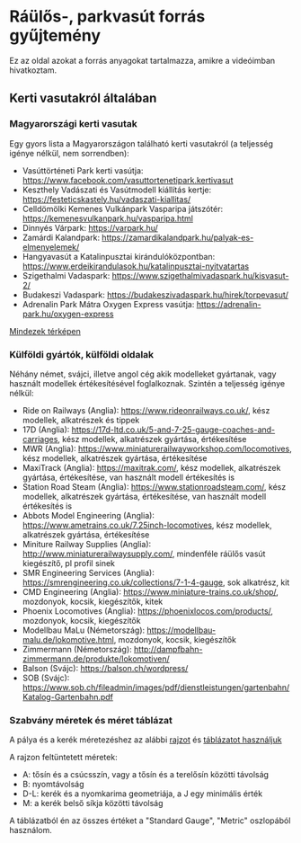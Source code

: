 # Ráülős-, parkvasút forrás gyűjtemény

Ez az oldal azokat a forrás anyagokat tartalmazza, amikre a videóimban hivatkoztam.

## Kerti vasutakról általában

### Magyarországi kerti vasutak

Egy gyors lista a Magyarországon található kerti vasutakról (a teljesség igénye nélkül, nem sorrendben):
- Vasúttörténeti Park kerti vasútja: https://www.facebook.com/vasuttortenetipark.kertivasut
- Keszthely Vadászati és Vasútmodell kiállítás kertje: https://festeticskastely.hu/vadaszati-kiallitas/
- Celldömölki Kemenes Vulkánpark Vasparipa játszótér: https://kemenesvulkanpark.hu/vasparipa.html
- Dinnyés Várpark: https://varpark.hu/
- Zamárdi Kalandpark: https://zamardikalandpark.hu/palyak-es-elmenyelemek/
- Hangyavasút a Katalinpusztai kirándulóközpontban: https://www.erdeikirandulasok.hu/katalinpusztai-nyitvatartas
- Szigethalmi Vadaspark: https://www.szigethalmivadaspark.hu/kisvasut-2/
- Budakeszi Vadaspark: https://budakeszivadaspark.hu/hirek/torpevasut/
- Adrenalin Park Mátra Oxygen Express vasútja: https://adrenalin-park.hu/oxygen-express

[Mindezek térképen](https://www.google.com/maps/d/u/0/viewer?ll=47.49401459483881%2C18.954403184961926&z=9&fbclid=IwY2xjawNaREdleHRuA2FlbQIxMAABHh9Nl1Ffq9GzEWuAfTu0b0-pm7hMtxPLOSVnVprOTLK88lYHTKU1AyOZUImR_aem_8S8KFmVTjTXX_5aIrOb-iQ&mid=1lvuhsw8Lmxj4YbBGlwmtAOfw2DeAuT8)

### Külföldi gyártók, külföldi oldalak

Néhány német, svájci, illetve angol cég akik modelleket gyártanak, vagy használt modellek értékesítésével foglalkoznak. Szintén a teljesség igénye nélkül:
- Ride on Railways (Anglia): https://www.rideonrailways.co.uk/, kész modellek, alkatrészek és tippek
- 17D (Anglia): https://17d-ltd.co.uk/5-and-7-25-gauge-coaches-and-carriages, kész modellek, alkatrészek gyártása, értékesítése
- MWR (Anglia): https://www.miniaturerailwayworkshop.com/locomotives, kész modellek, alkatrészek gyártása, értékesítése
- MaxiTrack (Anglia): https://maxitrak.com/, kész modellek, alkatrészek gyártása, értékesítése, van használt modell értékesítés is
- Station Road Steam (Anglia): https://www.stationroadsteam.com/, kész modellek, alkatrészek gyártása, értékesítése, van használt modell értékesítés is
- Abbots Model Engineering (Anglia): https://www.ametrains.co.uk/7.25inch-locomotives, kész modellek, alkatrészek gyártása, értékesítése
- Miniture Railway Supplies (Anglia): http://www.miniaturerailwaysupply.com/, mindenféle ráülős vasút kiegészítő, pl profil sinek
- SMR Engineering Services (Anglia): https://smrengineering.co.uk/collections/7-1-4-gauge, sok alkatrész, kit
- CMD Engineering (Anglia): https://www.miniature-trains.co.uk/shop/, mozdonyok, kocsik, kiegészítők, kitek
- Phoenix Locomotives (Anglia): https://phoenixlocos.com/products/, mozdonyok, kocsik, kiegészítők
- Modellbau MaLu (Németország): https://modellbau-malu.de/lokomotive.html, mozdonyok, kocsik, kiegészítők
- Zimmermann (Németország): http://dampfbahn-zimmermann.de/produkte/lokomotiven/
- Balson (Svájc): https://balson.ch/wordpress/
- SOB (Svájc): https://www.sob.ch/fileadmin/images/pdf/dienstleistungen/gartenbahn/Katalog-Gartenbahn.pdf

### Szabvány méretek és méret táblázat

A pálya és a kerék méretezéshez az alábbi [rajzot](https://github.com/nygma2004/parkvasut/blob/main/Meret%20tablazat.pdf) és [táblázatot használjuk](https://github.com/nygma2004/parkvasut/blob/main/Szabvany%20meretek.pdf)

A rajzon feltüntetett méretek:
- A: tősín és a csúcsszín, vagy a tősín és a terelősín közötti távolság
- B: nyomtávolság
- D-L: kerék és a nyomkarima geometriája, a J egy minimális érték
- M: a kerék belső síkja közötti távolság

A táblázatból én az összes értéket a "Standard Gauge", "Metric" oszlopából használom.
